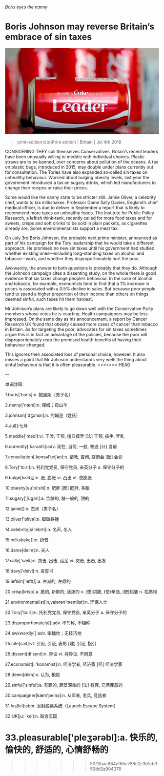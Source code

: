 ###### Boris eyes the nanny

# Boris Johnson may reverse Britain’s embrace of sin taxes 

![image](images/20190706_BRP003.jpg) 

> print-edition iconPrint edition | Britain | Jul 4th 2019 

CONSIDERING THEY call themselves Conservatives, Britain’s recent leaders have been unusually willing to meddle with individual choices. Plastic straws are to be banned, over concerns about pollution of the oceans. A tax on plastic bags, introduced in 2015, may double under plans currently out for consultation. The Tories have also expanded so-called sin taxes on unhealthy behaviour. Worried about bulging obesity levels, last year the government introduced a tax on sugary drinks, which led manufacturers to change their recipes or raise their prices. 

Some would like the nanny state to be stricter still. Jamie Oliver, a celebrity chef, wants to tax milkshakes. Professor Dame Sally Davies, England’s chief medical officer, is due to deliver in September a report that is likely to recommend more taxes on unhealthy foods. The Institute for Public Policy Research, a leftish think-tank, recently called for more food taxes and for sweets, crisps and soft drinks to be sold in plain packets, as cigarettes already are. Some environmentalists support a meat tax. 

On July 3rd Boris Johnson, the probable next prime minister, announced as part of his campaign for the Tory leadership that he would take a different approach. He promised no new sin taxes until his government had studied whether existing ones—including long-standing taxes on alcohol and tobacco—work, and whether they disproportionately hurt the poor. 

Awkwardly, the answer to both questions is probably that they do. Although the Johnson campaign cites a dissenting study, on the whole there is good evidence that sin taxes change people’s behaviour. In the case of alcohol and tobacco, for example, economists tend to find that a 1% increase in prices is associated with a 0.5% decline in sales. But because poor people tend to spend a higher proportion of their income than others on things deemed sinful, such taxes hit them hardest. 

Mr Johnson’s plans are likely to go down well with the Conservative Party members whose votes he is courting. Health campaigners may be less impressed. On the same day as his announcement, a report by Cancer Research UK found that obesity caused more cases of cancer than tobacco in Britain. As for targeting the poor, advocates for sin taxes sometimes argue this is in fact an advantage of the policies, because the poor will disproportionately reap the promised health benefits of having their behaviour changed. 

This ignores their associated loss of personal choice, however. It also misses a point that Mr Johnson understands very well: the thing about sinful behaviour is that it is often pleasurable. 
<<<<<<< HEAD

-- 

 单词注释:

1.boris['bɔris]:n. 鲍里斯（男子名） 

2.nanny['næni]:n. 保姆；母山羊 

3.johnson['dʒɔnsn]:n. 约翰逊（姓氏） 

4.Jul[]:七月 

5.meddle['medl]:vi. 干涉, 干预, 擅自摸弄 [法] 干预, 插手, 弄乱 

6.currently['kʌrәntli]:adv. 现在, 当前, 一般, 普通 [计] 当前 

7.consultation[.kɒnsәl'teiʃәn]:n. 请教, 咨询, 磋商会 [医] 会诊 

8.Tory['tɒ:ri]:n. 托利党党员, 保守党员, 亲英分子 a. 保守分子的 

9.bulge[bʌldʒ]:n. 胀, 膨胀 vi. 凸出 vt. 使膨胀 

10.obesity[әu'bi:siti]:n. 肥胖 [医] 肥胖, 多脂 

11.sugary['ʃugәri]:a. 含糖的, 糖一般的, 甜的 

12.jamie[]:n. 杰米（男子名） 

13.oliver['ɒlivә]:n. 脚踏铁锤 

14.celebrity[si'lebrti]:n. 名声, 名人 

15.milkshake[]:n. 奶昔 

16.dame[deim]:n. 夫人 

17.sally['sæli]:n. 突击, 出击, 远足 vi. 突击, 出击, 出发 

18.davy['deivi]:n. 宣誓书 

19.leftish['leftɪʃ]:a. 左派的, 左倾的 

20.crisp[krisp]:a. 脆的, 新鲜的, 活泼的 v. (使)烘脆, (使)拳曲, (使)起皱 n. 松脆物 

21.environmentalist[in,vaiәrәn'mentlist]:n. 环保人士 

22.Tory['tɒ:ri]:n. 托利党党员, 保守党员, 亲英分子 a. 保守分子的 

23.disproportionately[]:adv. 不匀称, 不相称 

24.awkwardly[]:adv. 笨拙地；无技巧地 

25.cite[sait]:vt. 引用, 引证, 表彰 [建] 引证, 指引 

26.dissent[di'sent]:n. 异议 vi. 持异议, 不同意 

27.economist[i:'kɒnәmist]:n. 经济学者, 经济家 [经] 经济学家 

28.deem[di:m]:v. 认为, 相信 

29.sinful['sinful]:a. 有罪的, 罪孽深重的 [法] 有罪, 充满罪恶的 

30.campaigner[kæm'peinә]:n. 从军者, 老兵, 竞选者 

31.les[lei]:abbr. 发射脱离系统（Launch Escape System） 

32.UK[ju: 'kei]:n. 联合王国 

33.pleasurable['pleʒәrәbl]:a. 快乐的, 愉快的, 舒适的, 心情舒畅的 
=======
>>>>>>> 50f1fbac684ef65c788c2c3b1cb359dd2a904378

